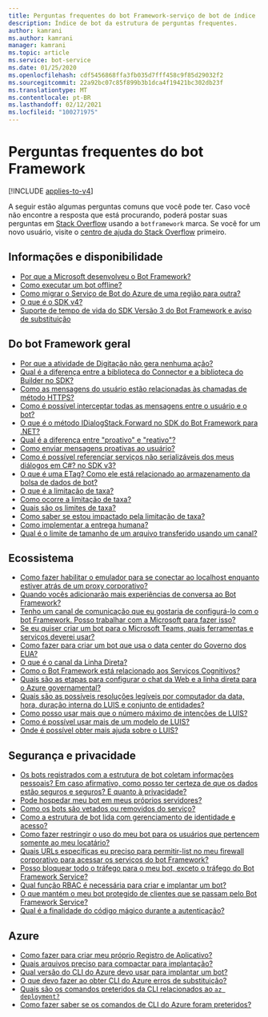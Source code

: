 ```yaml
---
title: Perguntas frequentes do bot Framework-serviço de bot de índice
description: Índice de bot da estrutura de perguntas frequentes.
author: kamrani
ms.author: kamrani
manager: kamrani
ms.topic: article
ms.service: bot-service
ms.date: 01/25/2020
ms.openlocfilehash: cdf5456868ffa3fb035d7fff458c9f85d29032f2
ms.sourcegitcommit: 22a92bc07c85f899b3b1dca4f19421bc302db23f
ms.translationtype: MT
ms.contentlocale: pt-BR
ms.lasthandoff: 02/12/2021
ms.locfileid: "100271975"
---
```

# <a name="bot-framework-faq"></a>Perguntas frequentes do bot Framework

[!INCLUDE [applies-to-v4](includes/applies-to-v4-current.md)]

<!-- Attention writers!! When you create a new FAQ, please add the related link in the proper section below.
Also, notice this topic is in markdown (.md) format because being an index it is simpler to maintain.
The actual FAQs are contained in separate files that are in yaml (.yml) format. The reasons for the yaml format
are explained in this article: Create FAQ content (https://review.docs.microsoft.com/en-us/help/contribute/contribute-how-to-faq-guide?branch=master).
-->


A seguir estão algumas perguntas comuns que você pode ter.
Caso você não encontre a resposta que está procurando, poderá postar suas perguntas em [Stack Overflow](https://stackoverflow.com/questions/tagged/botframework) usando a `botframework` marca. Se você for um novo usuário, visite o [centro de ajuda do Stack Overflow](https://stackoverflow.com/help/how-to-ask) primeiro.

## <a name="background-and-availability"></a>Informações e disponibilidade

- [Por que a Microsoft desenvolveu o Bot Framework?](bot-service-resources-faq-availability.md#why-did-microsoft-develop-the-bot-framework)
- [Como executar um bot offline?](bot-service-resources-faq-availability.md#how-to-run-a-bot-offline)
- [Como migrar o Serviço de Bot do Azure de uma região para outra?](bot-service-resources-faq-availability.md#how-can-i-migrate-azure-bot-service-from-one-region-to-another)
- [O que é o SDK v4?](bot-service-resources-faq-availability.md#what-is-the-v4-sdk)
- [Suporte de tempo de vida do SDK Versão 3 do Bot Framework e aviso de substituição](bot-service-resources-faq-availability.md#bot-framework-sdk-version-3-lifetime-support-and-deprecation-notice)

## <a name="bot-framework-general"></a>Do bot Framework geral

- [Por que a atividade de Digitação não gera nenhuma ação?](bot-service-resources-faq-general.md#why-doesnt-the-typing-activity-do-anything)
- [Qual é a diferença entre a biblioteca do Connector e a biblioteca do Builder no SDK?](bot-service-resources-faq-general.md#what-is-the-difference-between-the-connector-library-and-builder-library-in-the-sdk)
- [Como as mensagens do usuário estão relacionadas às chamadas de método HTTPS?](bot-service-resources-faq-general.md#how-do-user-messages-relate-to-https-method-calls)
- [Como é possível interceptar todas as mensagens entre o usuário e o bot?](bot-service-resources-faq-general.md#how-can-i-intercept-all-messages-between-the-user-and-my-bot)
- [O que é o método IDialogStack.Forward no SDK do Bot Framework para .NET?](bot-service-resources-faq-general.md#what-is-the-idialogstackforward-method-in-the-bot-framework-sdk-for-net)
- [Qual é a diferença entre "proativo" e "reativo"?](bot-service-resources-faq-general.md#what-is-the-difference-between-proactive-and-reactive)
- [Como enviar mensagens proativas ao usuário?](bot-service-resources-faq-general.md#how-can-i-send-proactive-messages-to-the-user)
- [Como é possível referenciar serviços não serializáveis dos meus diálogos em C#? no SDK v3?](bot-service-resources-faq-general.md#how-can-i-reference-non-serializable-services-from-my-c-dialogs-in-sdk-v3)
- [O que é uma ETag? Como ele está relacionado ao armazenamento da bolsa de dados de bot?](bot-service-resources-faq-general.md#what-is-an-etag--how-does-it-relate-to-bot-data-bag-storage)
- [O que é a limitação de taxa?](bot-service-resources-faq-general.md#what-is-rate-limiting)
- [Como ocorre a limitação de taxa?](bot-service-resources-faq-general.md#how-does-rate-limiting-occur)
- [Quais são os limites de taxa?](bot-service-resources-faq-general.md#what-are-the-rate-limits)
- [Como saber se estou impactado pela limitação de taxa?](bot-service-resources-faq-general.md#how-will-i-know-if-im-impacted-by-rate-limiting)
- [Como implementar a entrega humana?](bot-service-resources-faq-general.md#how-to-implement-human-handoff)
- [Qual é o limite de tamanho de um arquivo transferido usando um canal?](bot-service-resources-faq-general.md#what-is-the-size-limit-of-a-file-transferred-using-channels)


## <a name="ecosystem"></a>Ecossistema

- [Como fazer habilitar o emulador para se conectar ao localhost enquanto estiver atrás de um proxy corporativo?](bot-service-resources-faq-ecosystem.md#how-do-i-enable-the-emulator-to-connect-to-localhost-while-behind-a-corporate-proxy)
- [Quando vocês adicionarão mais experiências de conversa ao Bot Framework?](bot-service-resources-faq-ecosystem.md#when-will-you-add-more-conversation-experiences-to-the-bot-framework)
- [Tenho um canal de comunicação que eu gostaria de configurá-lo com o bot Framework. Posso trabalhar com a Microsoft para fazer isso?](bot-service-resources-faq-ecosystem.md#i-have-a-communication-channel-id-like-to-be-configurable-with-bot-framework-can-i-work-with-microsoft-to-do-that)
- [Se eu quiser criar um bot para o Microsoft Teams, quais ferramentas e serviços deverei usar?](bot-service-resources-faq-ecosystem.md#if-i-want-to-create-a-bot-for-microsoft-teams-what-tools-and-services-should-i-use)
- [Como fazer para criar um bot que usa o data center do Governo dos EUA?](bot-service-resources-faq-ecosystem.md#how-do-i-create-a-bot-that-uses-the-us-government-data-center)
- [O que é o canal da Linha Direta?](bot-service-resources-faq-ecosystem.md#what-is-the-direct-line-channel)
- [Como o Bot Framework está relacionado aos Serviços Cognitivos?](bot-service-resources-faq-ecosystem.md#how-does-the-bot-framework-relate-to-cognitive-services)
- [Quais são as etapas para configurar o chat da Web e a linha direta para o Azure governamental?](bot-service-resources-faq-ecosystem.md#what-are-the-steps-to-configure-web-chat-and-direct-line-for-azure-government)
- [Quais são as possíveis resoluções legíveis por computador da data, hora, duração interna do LUIS e conjunto de entidades?](bot-service-resources-faq-ecosystem.md#what-are-the-possible-machine-readable-resolutions-of-the-luis-built-in-date-time-duration-and-set-entities)
- [Como posso usar mais que o número máximo de intenções de LUIS?](bot-service-resources-faq-ecosystem.md#how-can-i-use-more-than-the-maximum-number-of-luis-intents)
- [Como é possível usar mais de um modelo de LUIS?](bot-service-resources-faq-ecosystem.md#how-can-i-use-more-than-one-luis-model)
- [Onde é possível obter mais ajuda sobre o LUIS?](bot-service-resources-faq-ecosystem.md#where-can-i-get-more-help-on-luis)

## <a name="security-and-privacy"></a>Segurança e privacidade

- [Os bots registrados com a estrutura de bot coletam informações pessoais? Em caso afirmativo, como posso ter certeza de que os dados estão seguros e seguros? E quanto à privacidade?](bot-service-resources-faq-security.md#do-the-bots-registered-with-the-bot-framework-collect-personal-information-if-yes-how-can-i-be-sure-the-data-is-safe-and-secure-what-about-privacy)
- [Pode hospedar meu bot em meus próprios servidores?](bot-service-resources-faq-security.md#can-i-host-my-bot-on-my-own-servers)
- [Como os bots são vetados ou removidos do serviço?](bot-service-resources-faq-security.md#how-do-you-ban-or-remove-bots-from-the-service)
- [Como a estrutura de bot lida com gerenciamento de identidade e acesso?](bot-service-resources-faq-security.md#how-does-the-bot-framework-handle-identity-and-access-management)
- [Como fazer restringir o uso do meu bot para os usuários que pertencem somente ao meu locatário?](bot-service-resources-faq-security.md#how-do-i-restrict-the-use-of-my-bot-to-users-belonging-to-my-tenant-only?)
- [Quais URLs específicas eu preciso para permitir-list no meu firewall corporativo para acessar os serviços do bot Framework?](bot-service-resources-faq-security.md#which-specific-urls-do-i-need-to-allow-list-in-my-corporate-firewall-to-access-bot-framework-services)
- [Posso bloquear todo o tráfego para o meu bot, exceto o tráfego do Bot Framework Service?](bot-service-resources-faq-security.md#can-i-block-all-traffic-to-my-bot-except-traffic-from-the-bot-framework-service)
- [Qual função RBAC é necessária para criar e implantar um bot?](bot-service-resources-faq-security.md#which-rbac-role-is-required-to-create-and-deploy-a-bot)
- [O que mantém o meu bot protegido de clientes que se passam pelo Bot Framework Service?](bot-service-resources-faq-security.md#what-keeps-my-bot-secure-from-clients-impersonating-the-bot-framework-service)
- [Qual é a finalidade do código mágico durante a autenticação?](bot-service-resources-faq-security.md#what-is-the-purpose-of-the-magic-code-during-authentication)

## <a name="azure"></a>Azure

- [Como fazer para criar meu próprio Registro de Aplicativo?](bot-service-resources-faq-azure.md#how-do-i-create-my-own-app-registration)
- [Quais arquivos preciso para compactar para implantação?](bot-service-resources-faq-azure.md#what-files-do-i-need-to-zip-up-for-deployment)
- [Qual versão do CLI do Azure devo usar para implantar um bot?](bot-service-resources-faq-azure.md#what-version-of-azure-cli-should-i-use-to-deploy-a-bot)
- [O que devo fazer ao obter CLI do Azure erros de substituição?](bot-service-resources-faq-azure.md#what-should-i-do-when-getting-azure-cli-deprecation-errors)
- [Quais são os comandos preteridos da CLI relacionados ao `az deployment?`](bot-service-resources-faq-azure.md#what-are-the-cli-deprecated-commands-related-to-az-deployment)
- [Como fazer saber se os comandos de CLI do Azure foram preteridos?](bot-service-resources-faq-azure.md#how-do-i-know-whether-the-azure-cli-commands-are-deprecated)
